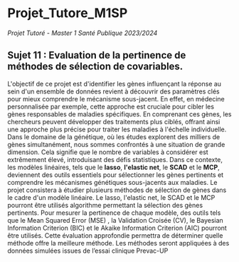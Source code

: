 # Projet_Tutore_M1SP

*Projet Tutoré - Master 1 Santé Publique 2023/2024*

## Sujet 11 : Evaluation de la pertinence de méthodes de sélection de covariables.

L'objectif de ce projet est d'identifier les gènes influençant la réponse au sein d'un ensemble de données revient à découvrir des paramètres clés pour mieux comprendre le mécanisme sous-jacent. En effet, en médecine personnalisée par exemple, cette approche est cruciale pour cibler les gènes responsables de maladies spécifiques. En comprenant ces gènes, les chercheurs peuvent développer des traitements plus ciblés, offrant ainsi une approche plus précise pour traiter les maladies à l'échelle individuelle. Dans le domaine de la génétique, où les études explorent des milliers de gènes simultanément, nous sommes confrontés à une situation de grande dimension. Cela signifie que le nombre de variables à considérer est extrêmement élevé, introduisant des défis statistiques. Dans ce contexte, les modèles linéaires, tels que le **lasso**, **l'elastic net**, le **SCAD** et le **MCP**, deviennent des outils essentiels pour sélectionner les gènes pertinents et comprendre les mécanismes génétiques sous-jacents aux maladies. Le projet consistera à étudier plusieurs méthodes de sélection de gènes dans le cadre d'un modèle linéaire. Le lasso, l'elastic net, le SCAD et le MCP pourront être utilisés algorithme permettant la sélection des gènes pertinents. Pour mesurer la pertinence de chaque modèle, des outils tels que le Mean Squared Error (MSE) , la Validation Croisée (CV), le Bayesian Information Criterion (BIC) et le Akaike Information Criterion (AIC) pourront être utilisés. Cette évaluation approfondie permettra de déterminer quelle méthode offre la meilleure méthode. Les méthodes seront appliquées à des données simulées issues de l’essai clinique Prevac-UP